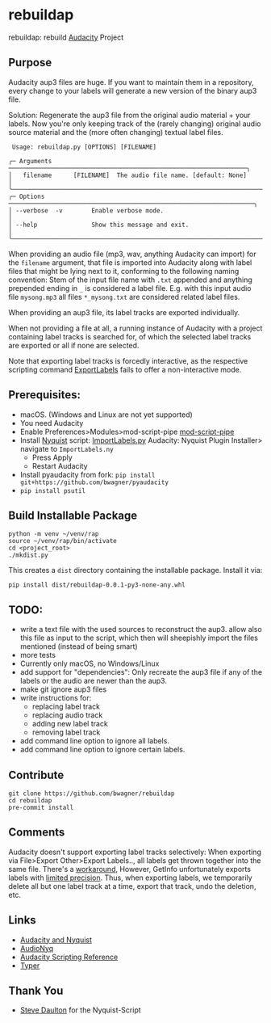 # rebuildap

rebuildap: rebuild [Audacity](https://www.audacityteam.org/) Project

## Purpose
Audacity aup3 files are huge. If you want to maintain them in a repository, every change
to your labels will generate a new version of the binary aup3 file.

Solution: Regenerate the aup3 file from the original audio material + your labels. Now you're only
keeping track of the (rarely changing) original audio source material and the (more often changing)
textual label files.

```shell
 Usage: rebuildap.py [OPTIONS] [FILENAME]

╭─ Arguments ──────────────────────────────────────────────────────────────────╮
│   filename      [FILENAME]  The audio file name. [default: None]             │
╰──────────────────────────────────────────────────────────────────────────────╯
╭─ Options ────────────────────────────────────────────────────────────────────╮
│ --verbose  -v        Enable verbose mode.                                    │
│ --help               Show this message and exit.                             │
╰──────────────────────────────────────────────────────────────────────────────╯
```

When providing an audio file (mp3, wav, anything Audacity can import) for the
`filename` argument, that file is imported into Audacity along with label files
that might be lying next to it, conforming to the following naming convention:
Stem of the input file name with `.txt` appended and anything prepended ending
in `_` is considered a label file.  E.g. with this input audio file
`mysong.mp3` all files `*_mysong.txt` are considered related label files.

When providing an aup3 file, its label tracks are exported individually.

When not providing a file at all, a running instance of Audacity with a project
containing label tracks is searched for, of which the selected label tracks are
exported or all if none are selected.

Note that exporting label tracks is forcedly interactive, as the respective scripting
command [ExportLabels](https://manual.audacityteam.org/man/scripting_reference.html#:~:text=Description-,ExportLabels%3A,-Export%20Labels)
fails to offer a non-interactive mode.

## Prerequisites:
 - macOS. (Windows and Linux are not yet supported)
 - You need Audacity
 - Enable Preferences>Modules>mod-script-pipe [mod-script-pipe](https://manual.audacityteam.org/man/scripting.html)
 - Install [Nyquist](https://manual.audacityteam.org/man/nyquist.html) script:
   [ImportLabels.py](https://audionyq.com/wp-content/uploads/2022/09/ImportLabels.ny)
   Audacity: Nyquist Plugin Installer> navigate to `ImportLabels.ny`
   - Press Apply
   - Restart Audacity
 - Install pyaudacity from fork:
   `pip install git+https://github.com/bwagner/pyaudacity`
 - `pip install psutil`

## Build Installable Package
```console
python -m venv ~/venv/rap
source ~/venv/rap/bin/activate
cd <project_root>
./mkdist.py
```
This creates a `dist` directory containing the installable package.
Install it via:
```console
pip install dist/rebuildap-0.0.1-py3-none-any.whl
```

## TODO:
 - write a text file with the used sources to reconstruct the aup3.
   allow also this file as input to the script, which then will
   sheepishly import the files mentioned (instead of being smart)
 - more tests
 - Currently only macOS, no Windows/Linux
 - add support for "dependencies": Only recreate the
   aup3 file if any of the labels or the audio are
   newer than the aup3.
 - make git ignore aup3 files
 - write instructions for:
   - replacing label track
   - replacing audio track
   - adding new label track
   - removing label track
 - add command line option to ignore all labels.
 - add command line option to ignore certain labels.

## Contribute
```console
git clone https://github.com/bwagner/rebuildap
cd rebuildap
pre-commit install
```

## Comments
Audacity doesn't support exporting label tracks selectively: When exporting via File>Export Other>Export Labels..,
all labels get thrown together into the same file.
There's a [workaround](https://forum.audacityteam.org/t/export-individual-label-when-multiple-labels-in-project/58799/32),
However, GetInfo unfortunately exports labels with [limited precision](https://github.com/audacity/audacity/issues/4220).
Thus, when exporting labels, we temporarily delete all but one label track at a time, export that track, undo the deletion,
etc.

## Links
- [Audacity and Nyquist](https://www.audacity-forum.de/download/edgar/nyquist/nyquist-doc/devel/audacity-nyquist-en.htm)
- [AudioNyq](https://audionyq.com/)
- [Audacity Scripting Reference](https://manual.audacityteam.org/man/scripting_reference.html)
- [Typer](https://typer.tiangolo.com/tutorial/)

## Thank You
- [Steve Daulton](https://github.com/SteveDaulton) for the Nyquist-Script
